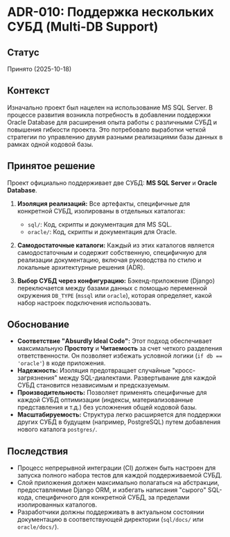 # ADR-010: Поддержка нескольких СУБД (Multi-DB Support)

## Статус

Принято (2025-10-18)

## Контекст

Изначально проект был нацелен на использование MS SQL Server. В процессе развития возникла потребность в добавлении поддержки Oracle Database для расширения опыта работы с различными СУБД и повышения гибкости проекта. Это потребовало выработки четкой стратегии по управлению двумя разными реализациями базы данных в рамках одной кодовой базы.

## Принятое решение

Проект официально поддерживает две СУБД: **MS SQL Server** и **Oracle Database**.

1.  **Изоляция реализаций:** Все артефакты, специфичные для конкретной СУБД, изолированы в отдельных каталогах:
    *   `sql/`: Код, скрипты и документация для MS SQL.
    *   `oracle/`: Код, скрипты и документация для Oracle.

2.  **Самодостаточные каталоги:** Каждый из этих каталогов является самодостаточным и содержит собственную, специфичную для реализации документацию, включая руководства по стилю и локальные архитектурные решения (ADR).

3.  **Выбор СУБД через конфигурацию:** Бэкенд-приложение (Django) переключается между базами данных с помощью переменной окружения `DB_TYPE` (`mssql` или `oracle`), которая определяет, какой набор настроек подключения использовать.

## Обоснование

*   **Соответствие "Absurdly Ideal Code":** Этот подход обеспечивает максимальную **Простоту** и **Читаемость** за счет четкого разделения ответственности. Он позволяет избежать условной логики (`if db == 'oracle'`) в коде приложения.
*   **Надежность:** Изоляция предотвращает случайные "кросс-загрязнения" между SQL-диалектами. Развертывание для каждой СУБД становится независимым и предсказуемым.
*   **Производительность:** Позволяет применять специфичные для каждой СУБД оптимизации (индексы, материализованные представления и т.д.) без усложнения общей кодовой базы.
*   **Масштабируемость:** Структура легко расширяется для поддержки других СУБД в будущем (например, PostgreSQL) путем добавления нового каталога `postgres/`.

## Последствия

*   Процесс непрерывной интеграции (CI) должен быть настроен для запуска полного набора тестов для каждой поддерживаемой СУБД.
*   Слой приложения должен максимально полагаться на абстракции, предоставляемые Django ORM, и избегать написания "сырого" SQL-кода, специфичного для конкретной СУБД, за пределами изолированных каталогов.
*   Разработчики должны поддерживать в актуальном состоянии документацию в соответствующей директории (`sql/docs/` или `oracle/docs/`).
